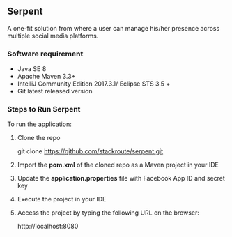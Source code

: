 ## Serpent

A one-fit solution from where a user can manage his/her presence across multiple social media platforms.


### Software requirement

* Java SE 8
* Apache Maven 3.3+
* IntelliJ Community Edition 2017.3.1/ Eclipse STS 3.5 +
* Git latest released version


### Steps to Run Serpent

To run the application:

 1. Clone the repo

    git clone https://github.com/stackroute/serpent.git

2. Import the **pom.xml** of the cloned repo as a Maven project in your IDE

3. Update the **application.properties** file with Facebook App ID and secret key

4. Execute the project in your IDE

5. Access the project by typing the following URL on the browser:

    http://localhost:8080
